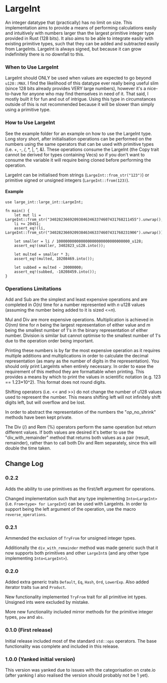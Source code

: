 # LargeInt
An integer datatype that (practically) has no limit on size. This implementation aims to provide a means of performing calculations easily and intuitively with numbers larger than the largest primitive integer type provided in Rust (128 bits). It also aims to be able to integrate easily with existing primitive types, such that they can be added and subtracted easily from LargeInts. LargeInt is always signed, but because it can grow indefinitely there is no downfall to this.

### When to Use LargeInt
LargeInt should ONLY be used when values are expected to go beyond `u128::MAX`. I find the likelihood of this datatype ever really being useful slim (since 128 bits already provides VERY large numbers), however it's a nice-to-have for anyone who may find themselves in need of it. That said, I mostly built it for fun and out of intrigue. Using this type in circumstances outside of this is not recommended because it will be slower than simply using a primitive type.

### How to Use LargeInt
See the example folder for an example on how to use the LargeInt type. Long story short, after initialisation operations can be performed on the numbers using the same operators that can be used with primitive types (i.e. +, -, /, *, |, ^, &). These operations consume the LargeInt (the Copy trait cannot be derived for types containing Vecs) so if you don't want to consume the variable it will require being cloned before performing the operation. 

LargeInt can be initialised from strings (`LargeInt::from_str("123")`) or primitive signed or unsigned integers (`LargeInt::from(123)`).

#### Example
```
use large_int::large_int::LargeInt;

fn main() {
    let mut li = LargeInt::from_str("340282366920938463463374607431768211455").unwrap();
    li += 20451;
    assert_eq!(li, LargeInt::from_str("340282366920938463463374607431768231906").unwrap());

    let smaller = li / 100000000000000000000000000000000_u128;
    assert_eq!(smaller, 3402823_u128.into());

    let multed = smaller * 3;
    assert_eq!(multed, 10208469.into());

    let subbed = multed - 20000000;
    assert_eq!(subbed, -10208459.into());
}
```

### Operations Limitations
Add and Sub are the simplest and least expensive operations and are completed in _O(n)_ time for a number represented with _n_ u128 values (assuming the number being added to it is sized <=_n_).

Mul and Div are more expensive operations. Multiplication is achieved in _O(nm)_ time for _n_ being the largest representation of either value and _m_ being the smallest number of 1's in the binary representation of either number. Division is similar but cannot optimise to the smallest number of 1's due to the operation order being important.

Printing these numbers is by far the most expensive operation as it requires multiple additions and multiplications in order to calculate the decimal representation (as many as the number of digits in the representation). You should only print LargeInts when entirely necessary. In order to ease the requirement of this method they are formattable when printing. This provides a means by which to print the values in scientific notation (e.g. 123 == 1.23*10^2). This format does not round digits.

Shifting operators (i.e. << and >>) do not change the number of u128 values used to represent the number. This means shifting left will not infinitely shift digits left, but will overflow and be lost.

In order to abstract the representation of the numbers the "_op_\_no\_shrink" methods have been kept private.

The Div (/) and Rem (%) operators perform the same operation but return different values. If both values are desired it's better to use the "div\_with\_remainder" method that returns both values as a pair (result, remainder), rather than to call both Div and Rem separately, since this will double the time taken.

## Change Log
### 0.2.2
Adds the ability to use primitives as the first/left argument for operations.

Changed implementation such that any type implementing `Into<LargeInt>` (i.e. `From<type> for LargeInt`) can be used with LargeInts. In order to support being the left argument of the operation, use the macro `reverse_operations`. 

### 0.2.1
Ammended the exclusion of `TryFrom` for unsigned integer types.

Additionally the `div_with_remainder` method was made generic such that it now supports both primitives and other `LargeInt`s (and any other type implementing `Into<LargeInt>`).

### 0.2.0
Added extra generic traits `Default`, `Eq`, `Hash`, `Ord`, `LowerExp`. Also added iterator traits `Sum` and `Product`.

New functionality implemented `TryFrom` trait for all primitive int types. Unsigned ints were excluded by mistake.

More new functionality included mirror methods for the primitive integer types, `pow` and `abs`.


### 0.1.0 (First release)
Initial release included most of the standard `std::ops` operators. The base functionality was complete and included in this release.

### 1.0.0 (Yanked initial version)
This version was yanked due to issues with the categorisation on crate.io (after yanking I also realised the version should probably not be 1 yet).